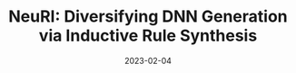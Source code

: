 ---
title: "NeuRI: Diversifying DNN Generation via Inductive Rule Synthesis"
abbr: "ESEC/FSE'23"
periodical: "Proceedings of the 31st ACM Joint European Software Engineering Conference and Symposium on the Foundations of Software Engineering. 2023"
award: ACM SIGSOFT Distinguished Paper Award
date: 2023-02-04
draft: true

authors:
- Jiawei Liu
- Jinjun Peng
- Yuyao Wang
- Lingming Zhang

badges:
- available
- reusable

url_paper: https://dl.acm.org/doi/10.1145/3611643.3616337
url_artifact: https://github.com/ise-uiuc/neuri-artifact
url_slides: slides/neuri-fse23.pdf

publication_types: ["1"]

---